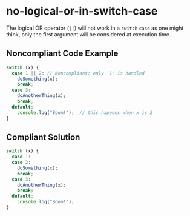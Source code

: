# no-logical-or-in-switch-case

The logical OR operator (`||`) will not work in a `switch` `case` as one might think, only the first argument will be considered at execution time.

## Noncompliant Code Example
```typescript
switch (x) {
  case 1 || 2: // Noncompliant; only '1' is handled
    doSomething(x);
    break;
  case 3:
    doAnotherThing(x);
    break;
  default:
    console.log("Boom!");  // this happens when x is 2
}
```

## Compliant Solution
```typescript
switch (x) {
  case 1:
  case 2:
    doSomething(x);
    break;
  case 3:
    doAnotherThing(x);
    break;
  default:
    console.log("Boom!");
}
```
